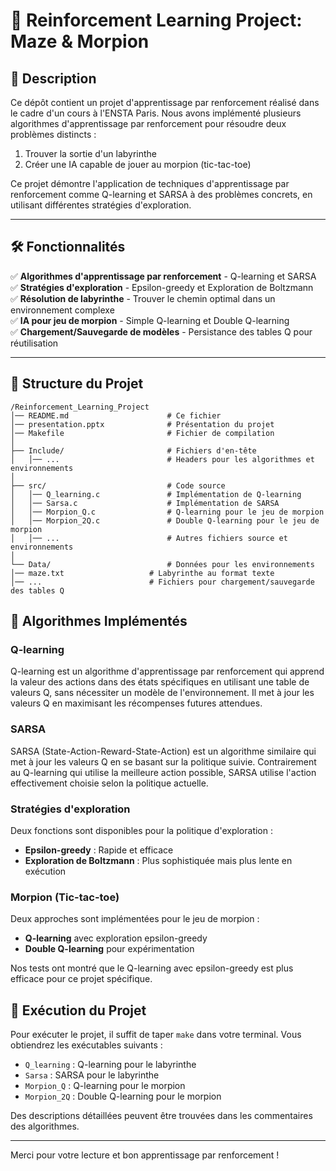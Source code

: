 # 🤖 Reinforcement Learning Project: Maze & Morpion

## 📌 Description
Ce dépôt contient un projet d'apprentissage par renforcement réalisé dans le cadre d'un cours à l'ENSTA Paris. Nous avons implémenté plusieurs algorithmes d'apprentissage par renforcement pour résoudre deux problèmes distincts :
1. Trouver la sortie d'un labyrinthe
2. Créer une IA capable de jouer au morpion (tic-tac-toe)

Ce projet démontre l'application de techniques d'apprentissage par renforcement comme Q-learning et SARSA à des problèmes concrets, en utilisant différentes stratégies d'exploration.

---

## 🛠️ Fonctionnalités
✅ **Algorithmes d'apprentissage par renforcement** - Q-learning et SARSA  
✅ **Stratégies d'exploration** - Epsilon-greedy et Exploration de Boltzmann  
✅ **Résolution de labyrinthe** - Trouver le chemin optimal dans un environnement complexe  
✅ **IA pour jeu de morpion** - Simple Q-learning et Double Q-learning  
✅ **Chargement/Sauvegarde de modèles** - Persistance des tables Q pour réutilisation  

---

## 📂 Structure du Projet

```
/Reinforcement_Learning_Project
│── README.md                      # Ce fichier
│── presentation.pptx              # Présentation du projet
│── Makefile                       # Fichier de compilation
│
├── Include/                       # Fichiers d'en-tête
│   │── ...                        # Headers pour les algorithmes et environnements
│
├── src/                           # Code source
│   │── Q_learning.c               # Implémentation de Q-learning
│   │── Sarsa.c                    # Implémentation de SARSA
│   │── Morpion_Q.c                # Q-learning pour le jeu de morpion
│   │── Morpion_2Q.c               # Double Q-learning pour le jeu de morpion
│   │── ...                        # Autres fichiers source et environnements
│
└── Data/                          # Données pour les environnements
│── maze.txt                   # Labyrinthe au format texte
│── ...                        # Fichiers pour chargement/sauvegarde des tables Q
```

## 🧠 Algorithmes Implémentés

### Q-learning
Q-learning est un algorithme d'apprentissage par renforcement qui apprend la valeur des actions dans des états spécifiques en utilisant une table de valeurs Q, sans nécessiter un modèle de l'environnement. Il met à jour les valeurs Q en maximisant les récompenses futures attendues.

### SARSA
SARSA (State-Action-Reward-State-Action) est un algorithme similaire qui met à jour les valeurs Q en se basant sur la politique suivie. Contrairement au Q-learning qui utilise la meilleure action possible, SARSA utilise l'action effectivement choisie selon la politique actuelle.

### Stratégies d'exploration
Deux fonctions sont disponibles pour la politique d'exploration :
- **Epsilon-greedy** : Rapide et efficace
- **Exploration de Boltzmann** : Plus sophistiquée mais plus lente en exécution

### Morpion (Tic-tac-toe)
Deux approches sont implémentées pour le jeu de morpion :
- **Q-learning** avec exploration epsilon-greedy
- **Double Q-learning** pour expérimentation

Nos tests ont montré que le Q-learning avec epsilon-greedy est plus efficace pour ce projet spécifique.

## 🚀 Exécution du Projet
Pour exécuter le projet, il suffit de taper `make` dans votre terminal. Vous obtiendrez les exécutables suivants :
- `Q_learning` : Q-learning pour le labyrinthe
- `Sarsa` : SARSA pour le labyrinthe
- `Morpion_Q` : Q-learning pour le morpion
- `Morpion_2Q` : Double Q-learning pour le morpion

Des descriptions détaillées peuvent être trouvées dans les commentaires des algorithmes.

---

Merci pour votre lecture et bon apprentissage par renforcement !
